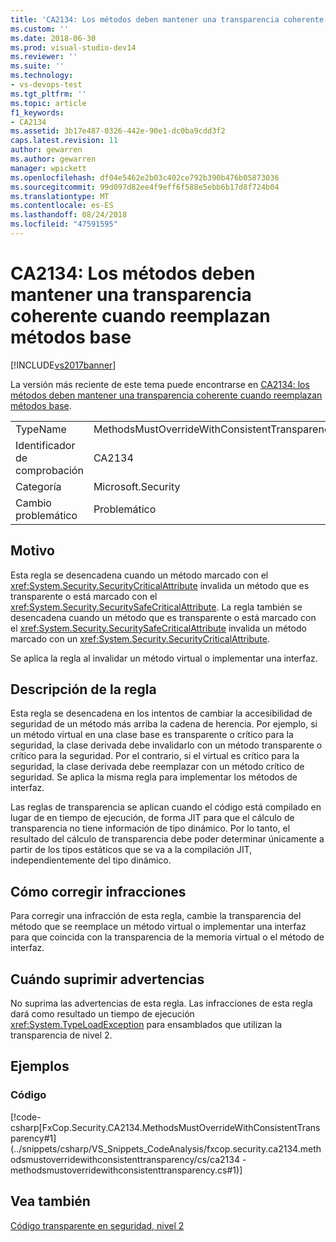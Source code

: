 ```yaml
---
title: 'CA2134: Los métodos deben mantener una transparencia coherente cuando reemplazan métodos base | Microsoft Docs'
ms.custom: ''
ms.date: 2018-06-30
ms.prod: visual-studio-dev14
ms.reviewer: ''
ms.suite: ''
ms.technology:
- vs-devops-test
ms.tgt_pltfrm: ''
ms.topic: article
f1_keywords:
- CA2134
ms.assetid: 3b17e487-0326-442e-90e1-dc0ba9cdd3f2
caps.latest.revision: 11
author: gewarren
ms.author: gewarren
manager: wpickett
ms.openlocfilehash: df04e5462e2b03c402ce792b390b476b05873036
ms.sourcegitcommit: 99d097d82ee4f9eff6f588e5ebb6b17d8f724b04
ms.translationtype: MT
ms.contentlocale: es-ES
ms.lasthandoff: 08/24/2018
ms.locfileid: "47591595"
---
```

# <a name="ca2134-methods-must-keep-consistent-transparency-when-overriding-base-methods"></a>CA2134: Los métodos deben mantener una transparencia coherente cuando reemplazan métodos base
[!INCLUDE[vs2017banner](../includes/vs2017banner.md)]

La versión más reciente de este tema puede encontrarse en [CA2134: los métodos deben mantener una transparencia coherente cuando reemplazan métodos base](https://docs.microsoft.com/visualstudio/code-quality/ca2134-methods-must-keep-consistent-transparency-when-overriding-base-methods).

|||
|-|-|
|TypeName|MethodsMustOverrideWithConsistentTransparency|
|Identificador de comprobación|CA2134|
|Categoría|Microsoft.Security|
|Cambio problemático|Problemático|

## <a name="cause"></a>Motivo
 Esta regla se desencadena cuando un método marcado con el <xref:System.Security.SecurityCriticalAttribute> invalida un método que es transparente o está marcado con el <xref:System.Security.SecuritySafeCriticalAttribute>. La regla también se desencadena cuando un método que es transparente o está marcado con el <xref:System.Security.SecuritySafeCriticalAttribute> invalida un método marcado con un <xref:System.Security.SecurityCriticalAttribute>.

 Se aplica la regla al invalidar un método virtual o implementar una interfaz.

## <a name="rule-description"></a>Descripción de la regla
 Esta regla se desencadena en los intentos de cambiar la accesibilidad de seguridad de un método más arriba la cadena de herencia. Por ejemplo, si un método virtual en una clase base es transparente o crítico para la seguridad, la clase derivada debe invalidarlo con un método transparente o crítico para la seguridad. Por el contrario, si el virtual es crítico para la seguridad, la clase derivada debe reemplazar con un método crítico de seguridad. Se aplica la misma regla para implementar los métodos de interfaz.

 Las reglas de transparencia se aplican cuando el código está compilado en lugar de en tiempo de ejecución, de forma JIT para que el cálculo de transparencia no tiene información de tipo dinámico. Por lo tanto, el resultado del cálculo de transparencia debe poder determinar únicamente a partir de los tipos estáticos que se va a la compilación JIT, independientemente del tipo dinámico.

## <a name="how-to-fix-violations"></a>Cómo corregir infracciones
 Para corregir una infracción de esta regla, cambie la transparencia del método que se reemplace un método virtual o implementar una interfaz para que coincida con la transparencia de la memoria virtual o el método de interfaz.

## <a name="when-to-suppress-warnings"></a>Cuándo suprimir advertencias
 No suprima las advertencias de esta regla. Las infracciones de esta regla dará como resultado un tiempo de ejecución <xref:System.TypeLoadException> para ensamblados que utilizan la transparencia de nivel 2.

## <a name="examples"></a>Ejemplos

### <a name="code"></a>Código
 [!code-csharp[FxCop.Security.CA2134.MethodsMustOverrideWithConsistentTransparency#1](../snippets/csharp/VS_Snippets_CodeAnalysis/fxcop.security.ca2134.methodsmustoverridewithconsistenttransparency/cs/ca2134 - methodsmustoverridewithconsistenttransparency.cs#1)]

## <a name="see-also"></a>Vea también
 [Código transparente en seguridad, nivel 2](http://msdn.microsoft.com/library/4d05610a-0da6-4f08-acea-d54c9d6143c0)



